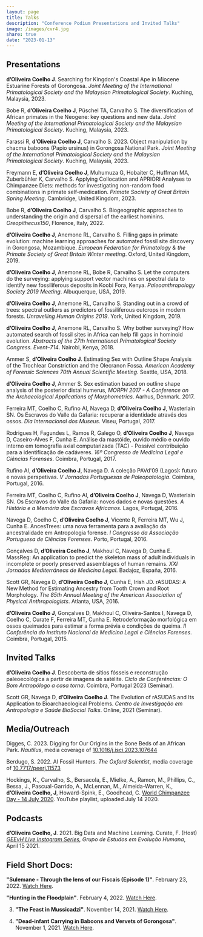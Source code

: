 ```yaml
---
layout: page
title: Talks
description: "Conference Podium Presentations and Invited Talks"
image: /images/cvr4.jpg
share: true
date: "2023-01-13"
---
```


## Presentations

**d’Oliveira Coelho J**. Searching for Kingdon's Coastal Ape in Miocene Estuarine Forests of Gorongosa. *Joint Meeting of the International Primatological Society and the Malaysian Primatological Society*. Kuching, Malaysia, 2023.

Bobe R, **d’Oliveira Coelho J**, Püschel TA, Carvalho S. The diversification of African primates in the Neogene: key questions and new data. *Joint Meeting of the International Primatological Society and the Malaysian Primatological Society*. Kuching, Malaysia, 2023.

Farassi R, **d’Oliveira Coelho J**, Carvalho S. 2023. Object manipulation by chacma baboons (Papio ursinus) in Gorongosa National Park. *Joint Meeting of the International Primatological Society and the Malaysian Primatological Society*. Kuching, Malaysia, 2023.

Freymann E, **d’Oliveira Coelho J**, Muhumuza G, Hobaiter C, Huffman MA, Zuberbühler K, Carvalho S. Applying Collocation and APRIORI Analyses to Chimpanzee Diets: methods for investigating non-random food combinations in primate self-medication. *Primate Society of Great Britain Spring Meeting*. Cambridge, United Kingdom, 2023.

Bobe R, **d’Oliveira Coelho J**, Carvalho S. Biogeographic approaches to understanding the origin and dispersal of the earliest hominins. *Oreopithecus150*, Florence, Italy, 2022.

**d’Oliveira Coelho J**, Anemone RL, Carvalho S. Filling gaps in primate evolution: machine learning approaches for automated fossil site discovery in Gorongosa, Mozambique. *European Federation for Primatology & the Primate Society of Great Britain Winter meeting*. Oxford, United Kingdom, 2019.

**d’Oliveira Coelho J**, Anemone RL, Bobe R, Carvalho S. Let the computers do the surveying: applying support vector machines on spectral data to identify new fossiliferous deposits in Koobi Fora, Kenya. *Paleoanthropology Society 2019 Meeting*. Albuquerque, USA, 2019.

**d’Oliveira Coelho J**, Anemone RL, Carvalho S. Standing out in a crowd of trees: spectral outliers as predictors of fossiliferous outcrops in modern forests. *Unravelling Human Origins 2019*. York, United Kingdom, 2019.

**d’Oliveira Coelho J**, Anemone RL, Carvalho S. Why bother surveying? How automated search of fossil sites in Africa can help fill gaps in hominoid evolution. *Abstracts of the 27th International Primatological Society Congress. Event–714*. Nairobi, Kenya, 2018.

Ammer S, **d’Oliveira Coelho J**. Estimating Sex with Outline Shape Analysis of the Trochlear Constriction and the Olecranon Fossa. *American Academy of Forensic Sciences 70th Annual Scientific Meeting*. Seattle, USA, 2018.

**d’Oliveira Coelho J**, Ammer S. Sex estimation based on outline shape analysis of the posterior distal humerus, *MORPH 2017 - A Conference on the Archaeological Applications of Morphometrics*. Aarhus, Denmark. 2017.

Ferreira MT, Coelho C, Rufino AI, Navega D, **d’Oliveira Coelho J**, Wasterlain SN. Os Escravos do Valle da Gafaria: recuperar a identidade através dos ossos. *Dia Internacional dos Museus*. Viseu, Portugal, 2017.

Rodrigues H, Fagundes L, Ramos R, Galego O, **d’Oliveira Coelho J**, Navega D, Caseiro-Alves F, Cunha E. Análise da mastóide, ouvido médio e ouvido interno em tomografia axial computarizada (TAC) - Possível contribuição para a identificação de cadáveres. *16º Congresso de Medicina Legal e Ciências Forenses*. Coimbra, Portugal, 2017.

Rufino AI, **d’Oliveira Coelho J**, Navega D. A coleção PAVd'09 (Lagos): futuro e novas perspetivas. *V Jornadas Portuguesas de Paleopatologia*. Coimbra, Portugal, 2016.

Ferreira MT, Coelho C, Rufino AI, **d’Oliveira Coelho J**, Navega D, Wasterlain SN. Os Escravos do Valle da Gafaria: novos dados e novas questões. *A História e a Memória dos Escravos Africanos*. Lagos, Portugal, 2016.

Navega D, Coelho C, **d’Oliveira Coelho J**, Vicente R, Ferreira MT, Wu J, Cunha E. AncesTrees: uma nova ferramenta para a avaliação da ancestralidade em Antropologia forense. *I Congresso da Associação Portuguesa de Ciências Forenses*. Porto, Portugal, 2016.

Gonçalves D, **d’Oliveira Coelho J**, Makhoul C, Navega D, Cunha E. MassReg: An application to predict the skeleton mass of adult individuals in incomplete or poorly preserved assemblages of human remains. *XXI Jornadas Mediterráneas de Medicina Legal*. Badajoz, España, 2016.

Scott GR, Navega D, **d’Oliveira Coelho J**, Cunha E, Irish JD. rASUDAS: A New Method for Estimating Ancestry from Tooth Crown and Root Morphology. *The 85th Annual Meeting of the American Association of Physical Anthropologists*. Atlanta, USA, 2016.

**d’Oliveira Coelho J**, Gonçalves D, Makhoul C, Oliveira-Santos I, Navega D, Coelho C, Curate F, Ferreira MT, Cunha E. Retrodeformação morfológica em ossos queimados para estimar a forma prévia e condições de queima. *II Conferência do Instituto Nacional de Medicina Legal e Ciências Forenses*. Coimbra, Portugal, 2015.


## Invited Talks

**d’Oliveira Coelho J**. Descoberta de sítios fósseis e reconstrução paleoecológica a partir de imagens de satélite. *Ciclo de Conferências: O Bom Antropólogo a casa torna*. Coimbra, Portugal 2023 (Seminar).

Scott GR, Navega D, **d’Oliveira Coelho J**. The Evolution of rASUDAS and Its Application to Bioarchaeological Problems. *Centro de Investigação em Antropologia e Saúde BioSocial Talks*. Online, 2021 (Seminar).

## Media/Outreach

Digges, C. 2023. Digging for Our Origins in the Bone Beds of an African Park. *Nautilus*, media coverage of [10.1016/j.isci.2023.107644](https://www.sciencedirect.com/science/article/pii/S2589004223017212)

Berdugo, S. 2022. AI Fossil Hunters. *The Oxford Scientist*, media coverage of [10.7717/peerj.11573](https://peerj.com/articles/11573/)

Hockings, K., Carvalho, S., Bersacola, E., Mielke, A., Ramon, M., Phillips, C., Bessa, J., Pascual-Garrido, A., McLennan, M., Almeida-Warren, K., **d’Oliveira Coelho, J**, Howard-Spink, E., Goodhead, C. [World Chimpanzee Day - 14 July 2020](https://www.youtube.com/playlist?list=PLp0VOjHJMYGXgdOgg0D2_1d1a_XVylE3l). YouTube playlist, uploaded July 14 2020.

## Podcasts

**d’Oliveira Coelho, J**. 2021. Big Data and Machine Learning. Curate, F. (Host) *[GEEvH Live Instagram Series](https://www.instagram.com/insta_geevh/reel/CNs5o_SA0zg/), Grupo de Estudos em Evolução Humana*, April 15 2021.

## Field Short Docs:

**"Sulemane - Through the lens of our Fiscais (Episode 1)"**. February 23, 2022. [Watch Here](https://www.youtube.com/watch?v=O5vYX2v6v9U).

**"Hunting in the Floodplain"**. February 4, 2022. [Watch Here](https://www.youtube.com/watch?v=9DVzuDbfwgs).

3. **"The Feast in Mussicadzi"**. November 14, 2021. [Watch Here](https://www.youtube.com/watch?v=9LxJAvtPTPM).

4. **"Dead-infant Carrying in Baboons and Vervets of Gorongosa"**. November 1, 2021. [Watch Here](https://www.youtube.com/watch?v=U8D9AWhqWG0).
